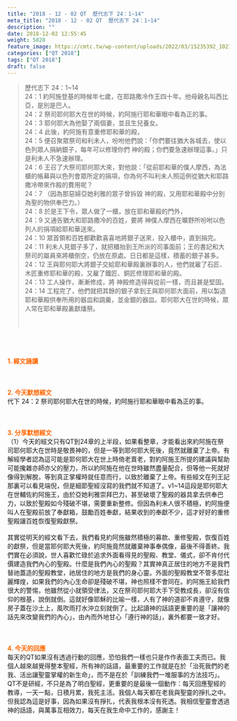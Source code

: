 ```yaml
---
title: "2018 - 12 - 02 QT  歷代志下 24：1~14"
meta_title: "2018 - 12 - 02 QT  歷代志下 24：1~14"
description: ""
date: 2018-12-02 12:55:45
weight: 5828
feature_image: https://cmtc.tw/wp-content/uploads/2022/03/15235392_10211799862337740_180693556567566654_o-1.webp
categories: ["QT 2018"]
tags: ["QT 2018"]
draft: false
---
```


<blockquote>歷代志下 24：1~14<br />
24：1 約阿施登基的時候年七歲，在耶路撒冷作王四十年。他母親名叫西比亞，是別是巴人。<br />
24：2 祭司耶何耶大在世的時候，約阿施行耶和華眼中看為正的事。<br />
24：3 耶何耶大為他娶了兩個妻，並且生兒養女。<br />
24：4 此後，約阿施有意重修耶和華的殿，<br />
24：5 便召聚眾祭司和利未人，吩咐他們說：「你們要往猶大各城去，使以色列眾人捐納銀子，每年可以修理你們 神的殿；你們要急速辦理這事。」只是利未人不急速辦理。<br />
24：6 王召了大祭司耶何耶大來，對他說：「從前耶和華的僕人摩西，為法櫃的帳幕與以色列會眾所定的捐項，你為何不叫利未人照這例從猶大和耶路撒冷帶來作殿的費用呢？<br />
24：7 （因為那惡婦亞她利雅的眾子曾拆毀 神的殿，又用耶和華殿中分別為聖的物供奉巴力。）<br />
24：8 於是王下令，眾人做了一櫃，放在耶和華殿的門外，<br />
24：9 又通告猶大和耶路撒冷的百姓，要將 神僕人摩西在曠野所吩咐以色列人的捐項給耶和華送來。<br />
24：10 眾首領和百姓都歡歡喜喜地將銀子送來，投入櫃中，直到捐完。<br />
24：11 利未人見銀子多了，就把櫃抬到王所派的司事面前；王的書記和大祭司的屬員來將櫃倒空，仍放在原處。日日都是這樣，積蓄的銀子甚多。<br />
24：12 王與耶何耶大將銀子交給耶和華殿裏辦事的人，他們就雇了石匠、木匠重修耶和華的殿，又雇了鐵匠、銅匠修理耶和華的殿。<br />
24：13 工人操作，漸漸修成，將 神殿修造得與從前一樣，而且甚是堅固。<br />
24：14 工程完了，他們就把其餘的銀子拿到王與耶何耶大面前，用以製造耶和華殿供奉所用的器皿和調羹，並金銀的器皿。耶何耶大在世的時候，眾人常在耶和華殿裏獻燔祭。<br />
<br />
&nbsp;</blockquote><br />
&nbsp;<br />
<br />
<span style="color: #ff6600;"><strong>1. </strong><strong>經文誦讀</strong></span><br />
<br />
<span style="color: #ff6600;"><strong> </strong></span><br />
<br />
<span style="color: #ff6600;"><strong>2. 今天默想</strong><strong>經文<br />
</strong></span>代下 24：2 祭司耶何耶大在世的時候，約阿施行耶和華眼中看為正的事。<br />
<br />
&nbsp;<br />
<br />
<span style="color: #ff6600;"><strong>3. 分享默想經文<br />
</strong></span>（1）今天的經文只有QT到24章的上半段，如果看整章，才能看出來約阿施在祭司耶何耶大在世時是敬畏神的，但是一等到耶何耶大死後，竟然就離棄了上帝。有解經學者認為這可能是耶何耶大在世上時倚老賣老，對約阿施王所提的建議與幫助可能攙雜亦師亦父的壓力，所以約阿施在他在世時雖然盡量配合，但等他一死就好像得到解脫，等到真正掌權時就任意而行，以致於離棄了上帝。有些經文在列王記那裏可以看見端倪，但是細節聖經沒寫的我們就不知道了。v1~14這段是耶何耶大在世輔佐約阿施王，由於亞她利雅崇拜巴力，甚至破壞了聖殿的器具拿去供奉巴力，以致於聖殿如今殘破不堪，需要重新整修。但因為利未人很不積極，約阿施便叫人在聖殿前放了奉獻箱，鼓勵百姓奉獻，結果收到的奉獻不少，這才好好的重修聖殿讓百姓恢復聖殿獻祭。<br />
<br />
其實從明天的經文看下去，我們看見約阿施雖然積極的募款、重修聖殿，恢復百姓的獻祭，但是當耶何耶大死後，約阿施竟然就離棄神事奉偶像，最後不得善終。我們實在必須說，世人喜歡忙碌於追求外面看得見的聖殿、教堂、儀式，卻不肯付代價建造我們內心的聖殿。什麼是我們內心的聖殿？其實神真正居住的地方不是我們替祂蓋造的聖殿教堂，祂居住的地方是我們的身心靈。外面的聖殿教堂不管多麼壯麗輝煌，如果我們的內心生命卻是殘破不堪，神也照樣不會同在。約阿施王給我們很大的警惕，他雖然從小就領受律法，又在祭司耶何耶大手下受教成長，卻沒有信仰的根基，說倒就倒。這就好像耶穌的比喻一樣，人有了神的道卻不肯遵守，就像房子蓋在沙土上，風吹雨打水沖立刻就倒了。比起讀神的話語更重要的是「讓神的話先來改變我們的內心」，由內而外地甘心「遵行神的話」，裏外都要一致才好。<br />
<br />
&nbsp;<br />
<br />
<span style="color: #ff6600;"><strong>4. 今天的回應<br />
</strong></span>每天的QT如果沒有透過行動的回應，恐怕我們一樣也只是作作表面工夫而已。我個人越來越覺得整本聖經，所有神的話語，最重要的工作就是在於「治死我們的老我、活出讓聖靈掌權的新生命」，而不是在於「訓練我們一堆服事的方法技巧」。QT不是研經，不只是為了明白聖經，更重要的是最後一個動作：每天回應聖經的教導，一天一點，日積月累，我死主活。我個人每天都在老我與聖靈的掙扎之中。但我認為這是好事，因為如果沒有掙扎，代表我根本沒有死透。我相信聖靈會透過神的話語，與萬事互相效力，每天在我生命中工作的，感謝主！<br />
<br />
&nbsp;
        
